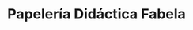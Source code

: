 ---
title: "Papelería Didáctica Fabela"
url: /toluca-de-lerdo/papeleria-didactica-fabela/
shop: material de oficina
---